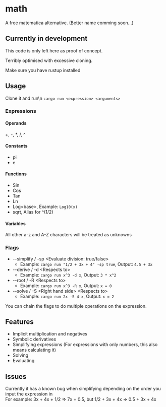 # math
A free matematica alternative. (Better name comming soon...)

## Currently in development
This code is only left here as proof of concept.

Terribly optimised with excessive cloning.

Make sure you have rustup installed

## Usage
Clone it and run\n
`cargo run <expression> <arguments>`

### Expressions

#### Operands
+, -, *, /, ^
#### Constants
- pi
- e
#### Functions
- Sin
- Cos
- Tan
- Ln
- Log\<base>, Example: `Log10(x)`
- sqrt, Alias for ^(1/2)
#### Variables
All other a-z and A-Z characters will be treated as unknowns

### Flags
- --simplify / -sp \<Evaluate division: true/false>
  - Example: `cargo run "1/2 + 3x + 4" -sp true`, Output: `4.5 + 3x`
- --derive / -d \<Respects to>
  - Example: `cargo run x^3 -d x`, Output: `3 * x^2`
- --root / -R \<Respects to>
  - Example: `cargo run x^3 -R x`, Output: `x = 0`
- --solve / -S \<Right hand side> \<Respects to>
  - Example: `cargo run 2x -S 4 x`, Output: `x = 2`

You can chain the flags to do multiple operations on the expression.
## Features

- Implicit multiplication and negatives
- Symbolic derivatives
- Simplifying expressions (For expressions with only numbers, this also means calculating it) 
- Solving
- Evaluating

## Issues
Currently it has a known bug when simplifying depending on the order you input the expression in<br>
For example: 3x + 4x + 1/2 => 7x + 0.5, but 1/2 + 3x + 4x => 0.5 + 3x + 4x
